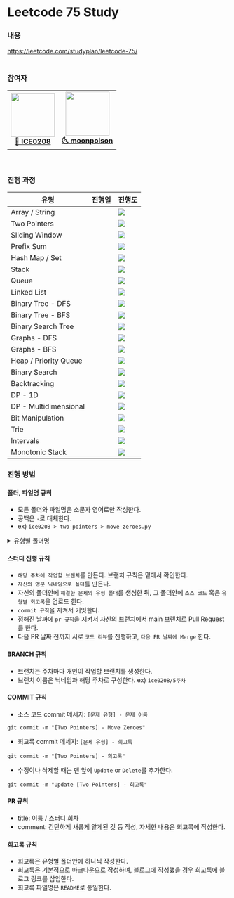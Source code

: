 # Leetcode 75 Study

### 내용

https://leetcode.com/studyplan/leetcode-75/  
<br />

### 참여자

<table><tr>       
<td align="center"><a href="https://github.com/ICE0208"><img src="https://avatars.githubusercontent.com/u/46257328?v=4?s=100" width="100px;" alt=""/>         <br /><strong>🧊 ICE0208</strong></sub></a><br /></td>    
<td align="center"><a href="https://github.com/moonpoison"><img src="https://avatars.githubusercontent.com/u/70675330?v=4" width="100px;" alt=""/>         <br /><strong>🌜 moonpoison</strong></sub></a><br /></td>    
</tr>
</table><br />

### 진행 과정

| 유형           | 진행일 | 진행도                                                                              |
| -------------- | ------ | ----------------------------------------------------------------------------------- |
| Array / String |    |  <div class="v-c"><img src="https://ice-progress.vercel.app/api/progress?progress=0" /></div>|
| Two Pointers   |    | <div class="v-c"><img src="https://ice-progress.vercel.app/api/progress?progress=0" /></div> |
| Sliding Window |    |  <div class="v-c"><img src="https://ice-progress.vercel.app/api/progress?progress=0" /></div> |
| Prefix Sum     |    |  <div class="v-c"><img src="https://ice-progress.vercel.app/api/progress?progress=0" /></div> |
| Hash Map / Set |  |  <div class="v-c"><img src="https://ice-progress.vercel.app/api/progress?progress=0" /></div> |
| Stack |  |   <div class="v-c"><img src="https://ice-progress.vercel.app/api/progress?progress=0" /></div> |
| Queue |  |   <div class="v-c"><img src="https://ice-progress.vercel.app/api/progress?progress=0" /></div> |
| Linked List |  | <div class="v-c"><img src="https://ice-progress.vercel.app/api/progress?progress=0" /></div> |
| Binary Tree - DFS |  | <div class="v-c"><img src="https://ice-progress.vercel.app/api/progress?progress=0" /></div> |
| Binary Tree - BFS |  | <div class="v-c"><img src="https://ice-progress.vercel.app/api/progress?progress=0" /></div> |
| Binary Search Tree |  | <div class="v-c"><img src="https://ice-progress.vercel.app/api/progress?progress=0" /></div> |
| Graphs - DFS |  | <div class="v-c"><img src="https://ice-progress.vercel.app/api/progress?progress=0" /></div> |
| Graphs - BFS |  | <div class="v-c"><img src="https://ice-progress.vercel.app/api/progress?progress=0" /></div> |
| Heap / Priority Queue |  | <div class="v-c"><img src="https://ice-progress.vercel.app/api/progress?progress=0" /></div> |
| Binary Search |  | <div class="v-c"><img src="https://ice-progress.vercel.app/api/progress?progress=0" /></div> |
| Backtracking |  | <div class="v-c"><img src="https://ice-progress.vercel.app/api/progress?progress=0" /></div> |
| DP - 1D |  | <div class="v-c"><img src="https://ice-progress.vercel.app/api/progress?progress=0" /></div> |
| DP - Multidimensional |  | <div class="v-c"><img src="https://ice-progress.vercel.app/api/progress?progress=0" /></div> |
| Bit Manipulation |  | <div class="v-c"><img src="https://ice-progress.vercel.app/api/progress?progress=0" /></div> |
| Trie |  | <div class="v-c"><img src="https://ice-progress.vercel.app/api/progress?progress=0" /></div> |
| Intervals |  | <div class="v-c"><img src="https://ice-progress.vercel.app/api/progress?progress=0" /></div> |
| Monotonic Stack |  | <div class="v-c"><img src="https://ice-progress.vercel.app/api/progress?progress=0" /></div> |

### 진행 방법

#### 폴더, 파일명 규칙

- 모든 폴더와 파일명은 소문자 영어로만 작성한다.
- 공백은 `-`로 대체한다.
- ex) `ice0208 > two-pointers > move-zeroes.py`

<details>
  <summary>유형별 폴더명</summary>

  | 분류                      | 폴더명                 |
  | ------------------------- | ---------------------- |
  | Array / String            | array_string           |
  | Two Pointers              | two-pointers           |
  | Sliding Window            | sliding-window         |
  | Prefix Sum                | prefix-sum             |
  | Hash Map / Set           | hash-map_set           |
  | Stack                     | stack                  |
  | Queue                     | queue                  |
  | Linked List               | linked-list            |
  | Binary Tree - DFS        | binary-tree-dfs        |
  | Binary Tree - BFS        | binary-tree-bfs        |
  | Binary Search Tree       | binary-search-tree     |
  | Graphs - DFS              | graphs-dfs             |
  | Graphs - BFS              | graphs-bfs             |
  | Heap / Priority Queue    | heap_priority-queue    |
  | Binary Search            | binary-search          |
  | Backtracking              | backtracking           |
  | DP - 1D                  | dp-1d                  |
  | DP - Multidimensional     | dp-multidimensional    |
  | Bit Manipulation          | bit-manipulation       |
  | Trie                      | trie                   |
  | Intervals                 | intervals              |
  | Monotonic Stack           | monotonic-stack        |

</details>

#### 스터디 진행 규칙

- `해당 주차에 작업할 브랜치`를 만든다. 브랜치 규칙은 밑에서 확인한다.
- `자신의 영문 닉네임으로 폴더`를 만든다. 
- 자신의 폴더안에 `해결한 문제의 유형 폴더`를 생성한 뒤, 그 폴더안에 `소스 코드` 혹은 `유형별 회고록`을 업로드 한다.
- `commit 규칙`을 지켜서 커밋한다.
- 정해진 날짜에 `pr 규칙`을 지켜서 자신의 브랜치에서 main 브랜치로 Pull Request를 한다.
- 다음 PR 날짜 전까지 서로 `코드 리뷰`를 진행하고, `다음 PR 날짜에 Merge` 한다.

#### BRANCH 규칙

- 브랜치는 주차마다 개인이 작업할 브랜치를 생성한다.
- 브랜치 이름은 닉네임과 해당 주차로 구성한다. ex) `ice0208/5주차`

#### COMMIT 규칙

- 소스 코드 commit 메세지: `[문제 유형] - 문제 이름`
```
git commit -m "[Two Pointers] - Move Zeroes"
```

- 회고록 commit 메세지: `[문제 유형] - 회고록`
```
git commit -m "[Two Pointers] - 회고록"
```

- 수정이나 삭제할 때는 맨 앞에 `Update` or `Delete`를 추가한다.
```
git commit -m "Update [Two Pointers] - 회고록"
```

#### PR 규칙

- title: 이름 / 스터디 회차
- comment: 간단하게 새롭게 알게된 것 등 작성, 자세한 내용은 회고록에 작성한다.

#### 회고록 규칙

- 회고록은 유형별 폴더안에 하나씩 작성한다.
- 회고록은 기본적으로 마크다운으로 작성하며, 블로그에 작성했을 경우 회고록에 블로그 링크를 삽입한다.
- 회고록 파일명은 `README`로 통일한다.